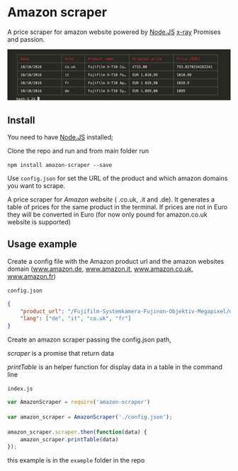 # Amazon scraper

A price scraper for amazon website powered by [Node.JS](https://nodejs.org/en/) [x-ray](https://github.com/lapwinglabs/x-ray) Promises and passion.

![amazon-scraper-table](amazon-scraper.png)

## Install

You need to have [Node.JS](https://nodejs.org/en/) installed;

Clone the repo and run and from main folder run

`npm install amazon-scraper --save`

Use `config.json` for set the URL of the product and which amazon domains you want to scrape.

A price scraper for *Amazon website* ( .co.uk, .it and .de). It generates a table of prices for the same product in the terminal. If prices are not in Euro they will be converted in Euro (for now only pound for amazon.co.uk website is supported)

## Usage example

Create a config file with the Amazon product url and the amazon websites domain (www.amazon.de, www.amazon.it, www.amazon.co.uk, www.amazon.fr)

`config.json`
```json
{
    "product_url": "/Fujifilm-Systemkamera-Fujinon-Objektiv-Megapixel/dp/B00XW693XE/ref=sr_1_3?ie=UTF8&qid=1476031611&sr=8-3&keywords=fuji+xt10",
    "lang": ["de", "it", "co.uk", "fr"]
}
```

Create an amazon scraper passing the config.json path,

*scraper* is a promise that return data

*printTable* is an helper function for display data in a table in the command line

`index.js`
```javascript
var AmazonScraper = require('amazon-scraper')

var amazon_scraper = AmazonScraper('./config.json');

amazon_scraper.scraper.then(function(data) {
    amazon_scraper.printTable(data)
});

```

this example is in the `example` folder in the repo